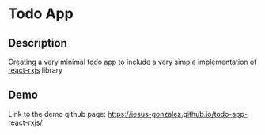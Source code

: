 # Todo App

## Description

Creating a very minimal todo app to include a very simple implementation of [react-rxjs](https://github.com/re-rxjs/react-rxjs) library

## Demo

Link to the demo github page: https://jesus-gonzalez.github.io/todo-app-react-rxjs/